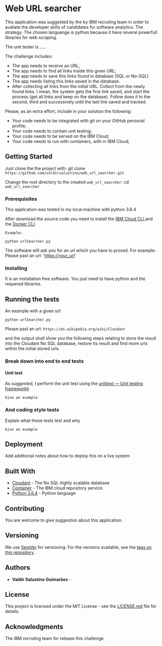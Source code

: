 # Web URL searcher

This application was suggested by the by IBM recruting team in order to avaliate the developer skills of candidates for software analytics. 
The strategy:
The chosen languange is python because it have several powerfull libraries for web scraping.

The unit tester is ..... 


The challenge includes:
<ul> 
<li> The app needs to receive an URL; </li> 
<li> The app needs to find all links inside this given URL; </li>
<li> The app needs to save this links found in database (SQL or No-SQL) </li>
<li> The app needs listing this links saved in the database. </li>
<li> After collecting all links from the initial URL. Collect from the newly found links. I mean, the system gets the first link saved, and start the process (get all links and keep on the database). Follow does it to the second, third and successively until the last link saved and tracked. </li>
</ul>
 

<p> Please, as an extra effort, include in your solution the following: </p>
<ul>
<li> Your code needs to be integrated with git on your GitHub personal profile; </li>
<li> Your code needs to contain unit testing; </li>
<li> Your code needs to be served on the IBM Cloud; </li>
<li> Your code needs to run with containers, with in IBM Cloud; </li>
</ul>

## Getting Started


Just clone the the project with: git clone `https://github.com/valdirsalustino/web_url_searcher.git` 

Change the root directory to the created `web_url_searcher`: cd `web_url_searcher`


### Prerequisites

This application was tested in my local machine with python 3.6.4

After download the source code you need to install the <a href="https://console.bluemix.net/docs/cli/reference/bluemix_cli/get_started.html#getting-started">IBM Cloud CLI </a> and the <a href="https://docs.docker.com/engine/installation/">Docker CLI</a>.

```
Example:

python urlSearcher.py 
```
The software will ask you for an url which you have to proved. For example: 
Please past an url: '<https://your_url>'

### Installing

It is an installation free software. You just need to have python and the requered libraries.

## Running the tests
An example with a given url:

`python urlSearcher.py `

Please past an url: `https://en.wikipedia.org/wiki/Cloudant`

and the output shall show you the following steps relating to store the result into the Cloudant No SQL database, restore its result and find more urls within the initial stored urls.


### Break down into end to end tests

#### Unit test
As suggested, I perform the unit test using the <a href="https://docs.python.org/2/library/unittest.html">unittest — Unit testing frameworkh</a>

```
Give an example
```

### And coding style tests

Explain what these tests test and why

```
Give an example
```

## Deployment

Add additional notes about how to deploy this on a live system

## Built With

* [Cloudant](https://www.ibm.com/cloud/cloudant) - The No SQL highly scalable database
* [Container](https://www.ibm.com/cloud/container-service) - The IBM cloud repository service. 
* [Python 3.6.4](https://www.python.org/downloads/release/python-364/) - Python language

## Contributing

You are welcome to give suggestion about this application.

## Versioning

We use [SemVer](http://semver.org/) for versioning. For the versions available, see the [tags on this repository](https://github.com/your/project/tags). 

## Authors

* **Valdir Salustino Guimarães** - 

## License

This project is licensed under the MIT License - see the [LICENSE.md](LICENSE.md) file for details.

## Acknowledgments

The IBM recruting team for release this challenge.
